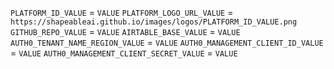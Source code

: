 `PLATFORM_ID_VALUE` = `VALUE`
`PLATFORM_LOGO_URL_VALUE` = `https://shapeableai.github.io/images/logos/PLATFORM_ID_VALUE.png`
`GITHUB_REPO_VALUE` = `VALUE`
`AIRTABLE_BASE_VALUE` = `VALUE`
`AUTH0_TENANT_NAME_REGION_VALUE` = `VALUE`
`AUTH0_MANAGEMENT_CLIENT_ID_VALUE` = `VALUE`
`AUTH0_MANAGEMENT_CLIENT_SECRET_VALUE` = `VALUE`
